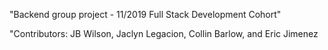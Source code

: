 "Backend group project - 11/2019 Full Stack Development Cohort"

"Contributors: JB Wilson, Jaclyn Legacion, Collin Barlow, and Eric Jimenez
